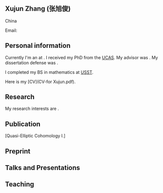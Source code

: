 
## Xujun Zhang (张旭俊) 



China

Email:


## Personal information

Currently I'm an  at [](http:). I received my PhD from the [UCAS](https:). My advisor was [](). My dissertation defense was .

I completed my BS in mathematics at [USST](https://).

Here is my [CV](CV-for Xujun.pdf).

## Research

My research interests are . 


## Publication

[Quasi-Elliptic Cohomology I.]

## Preprint




 

## Talks and Presentations


## Teaching



